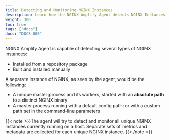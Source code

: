 ```yaml
---
title: Detecting and Monitoring NGINX Instances
description: Learn how the NGINX Amplify Agent detects NGINX Instances.
weight: 300
toc: true
tags: ["docs"]
docs: "DOCS-000"
---
```


NGINX Amplify Agent is capable of detecting several types of NGINX instances:

  * Installed from a repository package
  * Built and installed manually

A separate instance of NGINX, as seen by the agent, would be the following:

  * A unique master process and its workers, started with an **absolute path** to a distinct NGINX binary
  * A master process running with a default config path; or with a custom path set in the command-line parameters

{{< note >}}The agent will try to detect and monitor all unique NGINX instances currently running on a host. Separate sets of metrics and metadata are collected for each unique NGINX instance. {{< /note >}} 
